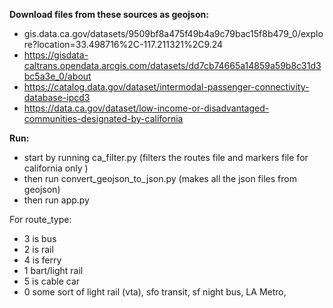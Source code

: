 **Download files from these sources as geojson:** 

- gis.data.ca.gov/datasets/9509bf8a475f49b4a9c79bac15f8b479_0/explore?location=33.498716%2C-117.211321%2C9.24
- https://gisdata-caltrans.opendata.arcgis.com/datasets/dd7cb74665a14859a59b8c31d3bc5a3e_0/about 
- https://catalog.data.gov/dataset/intermodal-passenger-connectivity-database-ipcd3
- https://data.ca.gov/dataset/low-income-or-disadvantaged-communities-designated-by-california

**Run:**

- start by running ca_filter.py (filters the routes file and markers file for california only )
- then run convert_geojson_to_json.py (makes all the json files from geojson)
- then run app.py

For route_type:
- 3 is bus
- 2 is rail
- 4 is ferry
- 1 bart/light rail
- 5 is cable car
- 0 some sort of light rail (vta), sfo transit, sf night bus, LA Metro, 
